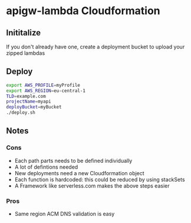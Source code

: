 # apigw-lambda Cloudformation

## Inititalize
If you don't already have one, create a deployment bucket to upload your zipped lambdas

## Deploy
```bash
export AWS_PROFILE=myProfile
export AWS_REGION=eu-central-1
TLD=example.com
projectName=myapi
deployBucket=myBucket
./deploy.sh
```
## Notes
### Cons
- Each path parts needs to be defined individually
- A lot of defintions needed
- New deployments need a new Cloudformation object
- Each function is hardcoded: this could be reduced by using stackSets
- A Framework like serverless.com makes the above steps easier
### Pros
- Same region ACM DNS validation is easy